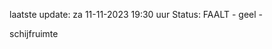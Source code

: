 laatste update: 
za 11-11-2023 19:30   uur 
Status: FAALT - geel - 
<div class="service Y">schijfruimte</div>